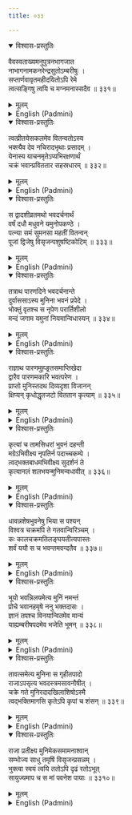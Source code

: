 ```yaml
---
title: ०३३

---
```

<div class="audioEmbed"  caption="सीतालक्ष्मी-वाचनम्" src="https://archive.org/download/nArAyaNIyam-shlokawise-audio/033/033_01.mp3"></div>
<details open><summary>विश्वास-प्रस्तुतिः</summary>

वैवस्वताख्यमनुपुत्रनभागजात  
नाभागनामकनरेन्द्रसुतोऽम्बरीषुः ।  
सप्तार्णवावृतमहीदयितोऽपि रेमे  
त्वत्सङ्गिषु त्वयि च मग्नमनास्सदैव ॥ ३३१॥
</details>
<details><summary>मूलम्</summary>

वैवस्वताख्यमनुपुत्रनभागजात  
नाभागनामकनरेन्द्रसुतोऽम्बरीषुः ।  
सप्तार्णवावृतमहीदयितोऽपि रेमे  
त्वत्सङ्गिषु त्वयि च मग्नमनास्सदैव ॥ ३३१॥
</details>





<details ><summary>English (Padmini)</summary>

Vaivaswatha Manu's son Nabhaga, had a son called Naabhaaga, who was a great king. His son Ambareesha. was ruling over the earth surrounded by seven oceans. He was very pious and devout and always engaged in meditating on Thee and Thy devotees.

</details>

<div class="audioEmbed"  caption="सीतालक्ष्मी-वाचनम्" src="https://archive.org/download/nArAyaNIyam-shlokawise-audio/033/033_02.mp3"></div>
<details open><summary>विश्वास-प्रस्तुतिः</summary>

त्वत्प्रीतयेसकलमेव वितन्वतोऽस्य  
भक्त्यैव देव नचिरादभृथाः प्रसादम् ।  
येनास्य याचनमृतेऽप्यभिरक्षणार्थं  
चक्रं भवान्प्रविततार सहस्रधारम् ॥ ३३२॥
</details>
<details><summary>मूलम्</summary>

त्वत्प्रीतयेसकलमेव वितन्वतोऽस्य  
भक्त्यैव देव नचिरादभृथाः प्रसादम् ।  
येनास्य याचनमृतेऽप्यभिरक्षणार्थं  
चक्रं भवान्प्रविततार सहस्रधारम् ॥ ३३२॥
</details>





<details ><summary>English (Padmini)</summary>

Oh Lord ! Since he was such a staunch devotee of Thine, who had dedicated everything to please Thee, Thou wished to bless him in a fitting manner. So Thou gifted him Thy disc with a thousand sharp edges, for his protection, although he did not ask for it.

</details>

<div class="audioEmbed"  caption="सीतालक्ष्मी-वाचनम्" src="https://archive.org/download/nArAyaNIyam-shlokawise-audio/033/033_03.mp3"></div>
<details open><summary>विश्वास-प्रस्तुतिः</summary>

स द्वादशीव्रतमथो भवदर्चनार्थं  
वर्षं दधौ मधुवने यमुनोपकण्ठे ।  
पत्न्या समं सुमनसा महतीं वितन्वन्  
पूजां द्विजेषु विसृजन्पशुषष्टिकोटिम् ॥ ३३३॥
</details>
<details><summary>मूलम्</summary>

स द्वादशीव्रतमथो भवदर्चनार्थं  
वर्षं दधौ मधुवने यमुनोपकण्ठे ।  
पत्न्या समं सुमनसा महतीं वितन्वन्  
पूजां द्विजेषु विसृजन्पशुषष्टिकोटिम् ॥ ३३३॥
</details>





<details ><summary>English (Padmini)</summary>

He lived in Madhuvana, near the bank of the river Yamuna, for a whole year, along with his virtuous wife, and observed the Ekadasi fast, and the Dwadasi rites, to propitiate Thee. As a part of this worship he gave away sixty crores of cows to brahmins.

</details>

<div class="audioEmbed"  caption="सीतालक्ष्मी-वाचनम्" src="https://archive.org/download/nArAyaNIyam-shlokawise-audio/033/033_04.mp3"></div>
<details open><summary>विश्वास-प्रस्तुतिः</summary>

तत्राथ पारणदिने भवदर्चनान्ते  
दुर्वाससाऽस्य मुनिना भवनं प्रपेदे ।  
भोक्तुं वृतश्च स नृपेण परार्तिशीलो  
मन्दं जगाम यमुनां नियमान्विधास्यन् ॥ ३३४॥
</details>
<details><summary>मूलम्</summary>

तत्राथ पारणदिने भवदर्चनान्ते  
दुर्वाससाऽस्य मुनिना भवनं प्रपेदे ।  
भोक्तुं वृतश्च स नृपेण परार्तिशीलो  
मन्दं जगाम यमुनां नियमान्विधास्यन् ॥ ३३४॥
</details>





<details ><summary>English (Padmini)</summary>

On the day of breaking the fast, at the close of this worship, Sage Durvasa came to the palace and was invited by the king to partake of the food at the close of the rites. The sage who had a natural inclination to put others to hardship, went to the river Yamuna at a leisurely pace to perform his customary ablutions.

</details>

<div class="audioEmbed"  caption="सीतालक्ष्मी-वाचनम्" src="https://archive.org/download/nArAyaNIyam-shlokawise-audio/033/033_05.mp3"></div>
<details open><summary>विश्वास-प्रस्तुतिः</summary>

राज्ञाथ पारणमुह्ङ्र्तसमाप्तिखेदा  
द्वारैव पारणमकारि भवत्परेण ।  
प्राप्तो मुनिस्तदथ दिव्यदृशा विजानन्  
क्षिप्यन् कृधोद्धृतजटो विततान कृत्याम् ॥ ३३५॥
</details>
<details><summary>मूलम्</summary>

राज्ञाथ पारणमुह्ङ्र्तसमाप्तिखेदा  
द्वारैव पारणमकारि भवत्परेण ।  
प्राप्तो मुनिस्तदथ दिव्यदृशा विजानन्  
क्षिप्यन् कृधोद्धृतजटो विततान कृत्याम् ॥ ३३५॥
</details>





<details ><summary>English (Padmini)</summary>

As the auspicious time for breaking the fast was about to end, the king, though troubled at heart, broke his fast by sipping only water, out of devotion to Thee. The sage, coming to know of this, by his divine vision, returned and abused the king with harsh words and then, tearing his matted hair, with rage, created a wicked deity called Kritya, to destroy the king.

</details>

<div class="audioEmbed"  caption="सीतालक्ष्मी-वाचनम्" src="https://archive.org/download/nArAyaNIyam-shlokawise-audio/033/033_06.mp3"></div>
<details open><summary>विश्वास-प्रस्तुतिः</summary>

कृत्यां च तामसिधरां भुवनं दहन्ती  
मग्रेऽभिवीक्ष्य नृपतिर्न पदाच्चकम्पे ।  
त्वद्भक्तबाधमभिवीक्ष्य सुदर्शनं ते  
कृत्यानलं शलभयन्मुनिमन्वधावीत् ॥ ३३६॥
</details>
<details><summary>मूलम्</summary>

कृत्यां च तामसिधरां भुवनं दहन्ती  
मग्रेऽभिवीक्ष्य नृपतिर्न पदाच्चकम्पे ।  
त्वद्भक्तबाधमभिवीक्ष्य सुदर्शनं ते  
कृत्यानलं शलभयन्मुनिमन्वधावीत् ॥ ३३६॥
</details>





<details ><summary>English (Padmini)</summary>

Even when that evil spirit, with sword in hand, advanced toward him, scorching everything in its way, the king stood rooted to his post. Seeing the king's agony, Thy divine disc, Sudarsana, instantly burnt that terrible deity by its own fire like a moth is destroyed and started chasing the sage.

</details>

<div class="audioEmbed"  caption="सीतालक्ष्मी-वाचनम्" src="https://archive.org/download/nArAyaNIyam-shlokawise-audio/033/033_07.mp3"></div>
<details open><summary>विश्वास-प्रस्तुतिः</summary>

धावन्नशेषभुवनेषु भिया स पश्यन्  
विश्वत्र चक्रमपि ते गतवान्विरिञ्चम् ।  
कः कालचक्रमतिलङ्घयतीत्यपास्तः  
शर्वं ययौ स च भवन्तमवन्दतैव ॥ ३३७॥
</details>
<details><summary>मूलम्</summary>

धावन्नशेषभुवनेषु भिया स पश्यन्  
विश्वत्र चक्रमपि ते गतवान्विरिञ्चम् ।  
कः कालचक्रमतिलङ्घयतीत्यपास्तः  
शर्वं ययौ स च भवन्तमवन्दतैव ॥ ३३७॥
</details>





<details ><summary>English (Padmini)</summary>

The sage fled in terror, to all the worlds but everywhere he saw the disc pursuing him relentlessly; he entreated Brahma to save him but Brahma drove him away with the plea that the wheel of time could not be superceded; he approached Lord Siva, but he too pleaded helplessness and saluted Thee.

</details>

<div class="audioEmbed"  caption="सीतालक्ष्मी-वाचनम्" src="https://archive.org/download/nArAyaNIyam-shlokawise-audio/033/033_08.mp3"></div>
<details open><summary>विश्वास-प्रस्तुतिः</summary>

भूयो भवन्निलयमेत्य मुनिं नमन्तं  
प्रोचे भवानहमृषे ननु भक्तदासः ।  
ज्ञानं तपश्च विनयान्वितमेव मान्यं  
याह्यम्बरीषपदमेव भजेति भूमन् ॥ ३३८॥
</details>
<details><summary>मूलम्</summary>

भूयो भवन्निलयमेत्य मुनिं नमन्तं  
प्रोचे भवानहमृषे ननु भक्तदासः ।  
ज्ञानं तपश्च विनयान्वितमेव मान्यं  
याह्यम्बरीषपदमेव भजेति भूमन् ॥ ३३८॥
</details>





<details ><summary>English (Padmini)</summary>

Then Oh Lord ! The sage came to Thy abode Vaikunta, and prostrated before Thee. Thou claiming to be the servant of Thy devotees, advised him that knowledge and penance deserved respect only when combined with humility and therefore, he should take refuge in the feet of Thy devotee, Ambareesha himself.

</details>

<div class="audioEmbed"  caption="सीतालक्ष्मी-वाचनम्" src="https://archive.org/download/nArAyaNIyam-shlokawise-audio/033/033_09.mp3"></div>
<details open><summary>विश्वास-प्रस्तुतिः</summary>

तावत्समेत्य मुनिना स गृहीतपादो  
राजाऽपसृत्य भवदस्त्रमसावनौषीत् ।  
चक्रे गते मुनिरदादखिलाशिषोऽस्मै  
त्वद्भक्तिमागसि कृतेऽपि कृपां च शंसन् ॥ ३३९॥
</details>
<details><summary>मूलम्</summary>

तावत्समेत्य मुनिना स गृहीतपादो  
राजाऽपसृत्य भवदस्त्रमसावनौषीत् ।  
चक्रे गते मुनिरदादखिलाशिषोऽस्मै  
त्वद्भक्तिमागसि कृतेऽपि कृपां च शंसन् ॥ ३३९॥
</details>





<details ><summary>English (Padmini)</summary>

At once the sage fell at the king's feet; the king, stepping back, prayed to Thy divine weapon and the disc, pacified by that, vanished. The sage praised his devotion to Thee and his compassionate nature even toward those who had harmed him and conferred all his blessings on him.

</details>

<div class="audioEmbed"  caption="सीतालक्ष्मी-वाचनम्" src="https://archive.org/download/nArAyaNIyam-shlokawise-audio/033/033_10.mp3"></div>
<details open><summary>विश्वास-प्रस्तुतिः</summary>

राजा प्रतीक्ष्य मुनिमेकसमामनाश्वान्  
सम्भोज्य साधु तमृषिं विसृजन्प्रसन्नम् ।  
भुक्त्वा स्वयं त्वयि ततोऽपि दृढं रतोऽभूत्  
सायुज्यमाप च स मां पवनेश पायाः ॥ ३३१०॥
</details>
<details><summary>मूलम्</summary>

राजा प्रतीक्ष्य मुनिमेकसमामनाश्वान्  
सम्भोज्य साधु तमृषिं विसृजन्प्रसन्नम् ।  
भुक्त्वा स्वयं त्वयि ततोऽपि दृढं रतोऽभूत्  
सायुज्यमाप च स मां पवनेश पायाः ॥ ३३१०॥
</details>

<details ><summary>English (Padmini)</summary>

The king who was waiting for the sage for a whole year, without partaking any food, fed him a sumptuous feast and bade him farewell; the sage left with full satisfaction. The king took food only after that. His devotion to Thee increased more than ever before and in due time he was granted salvation and was fully merged in Thee. Oh Guruvayurappa ! May Thou of such a divine nature, save me.

</details>

